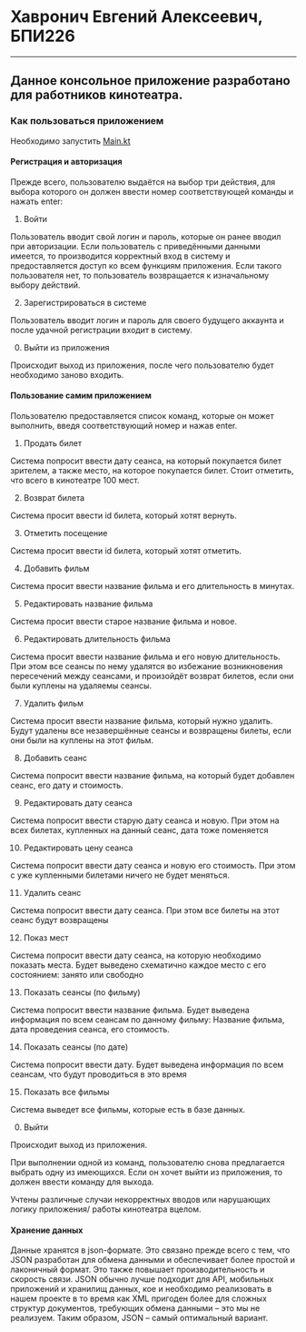 # Хавронич Евгений Алексеевич, БПИ226
---
## Данное консольное приложение разработано для работников кинотеатра.
### Как пользоваться приложением
Необходимо запустить [Main.kt](src/main/kotlin/Main.kt)
#### Регистрация и авторизация
Прежде всего, пользователю выдаётся на выбор три действия, для выбора которого он должен ввести номер соответствующей команды и нажать enter:
1. Войти

Пользователь вводит свой логин и пароль, которые он ранее вводил при авторизации. Если пользователь с приведёнными данными имеется, то производится корректный вход в систему и предоставляется доступ ко всем функциям приложения. Если такого пользователя нет, то пользователь возвращается к изначальному выбору действий.

2. Зарегистрироваться в системе

Пользователь вводит логин и пароль для своего будущего аккаунта и после удачной регистрации входит в систему.

0. Выйти из приложения

Происходит выход из приложения, после чего пользователю будет необходимо заново входить.

#### Пользование самим приложением
Пользователю предоставляется список команд, которые он может выполнить, введя соответствующий номер и нажав enter.
1) Продать билет

Система попросит ввести дату сеанса, на который покупается билет зрителем, а также место, на которое покупается билет. Стоит отметить, что всего в кинотеатре 100 мест.

2) Возврат билета

Система просит ввести id билета, который хотят вернуть.

3) Отметить посещение

Система просит ввести id билета, который хотят отметить.

4) Добавить фильм

Система просит ввести название фильма и его длительность в минутах.

5) Редактировать название фильма

Система просит ввести старое название фильма и новое.

6) Редактировать длительность фильма

Система просит ввести название фильма и его новую длительность. При этом все сеансы по нему удалятся во избежание возникновения пересечений между сеансами, и произойдёт возврат билетов, если они были куплены на удаляемы сеансы. 

7) Удалить фильм 

Система просит ввести название фильма, который нужно удалить. Будут удалены все незавершённые сеансы и возвращены билеты, если они были на куплены на этот фильм.

8) Добавить сеанс

Система попросит ввести название фильма, на который будет добавлен сеанс, его дату и стоимость. 

9) Редактировать дату сеанса

Система попросит ввести старую дату сеанса и новую. При этом на всех билетах, купленных на данный сеанс, дата тоже поменяется 

10) Редактировать цену сеанса

Система попросит ввести дату сеанса и новую его стоимость. При этом с уже купленными билетами ничего не будет меняться.

11) Удалить сеанс

Система попросит ввести дату сеанса. При этом все билеты на этот сеанс будут возвращены

12) Показ мест

Система попросит ввести дату сеанса, на которую необходимо показать места. Будет выведено схематично каждое место с его состоянием: занято или свободно 

13) Показать сеансы (по фильму)

Система попросит ввести название фильма. Будет выведена информация по всем сеансам по данному фильму: Название фильма, дата проведения сеанса, его стоимость.

14) Показать сеансы (по дате) 

Система попросит ввести дату. Будет выведена информация по всем сеансам, что будут проводиться в это время

15) Показать все фильмы

Система выведет все фильмы, которые есть в базе данных. 

0) Выйти 

Происходит выход из приложения.

При выполнении одной из команд, пользователю снова предлагается выбрать одну из имеющихся. Если он хочет выйти из приложения, то должен ввести команду для выхода. 

Учтены различные случаи некорректных вводов или нарушающих логику приложения/ работы кинотеатра вцелом.

#### Хранение данных
Данные хранятся в json-формате. Это связано прежде всего с тем, что JSON разработан для обмена данными и обеспечивает более простой и лаконичный формат. Это также повышает производительность и скорость связи. JSON обычно лучше подходит для API, мобильных приложений и хранилищ данных, кое и необходимо реализовать в нашем проекте в то время как XML пригоден более для сложных структур документов, требующих обмена данными – это мы не реализуем. Таким образом, JSON – самый оптимальный вариант.

